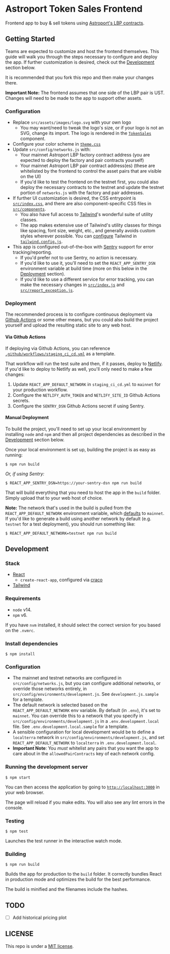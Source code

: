 # Astroport Token Sales Frontend
Frontend app to buy & sell tokens using [Astroport's LBP contracts](https://github.com/astroport-fi/astroport-lbp/).

## Getting Started
Teams are expected to customize and host the frontend themselves.
This guide will walk you through the steps necessary to configure and deploy the app.
If further customization is desired, check out the [Development](#Development) section below.

It is recommended that you fork this repo and then make your changes there. 

**Important Note:** The frontend assumes that one side of the LBP pair is UST. Changes will need to be made to the app to support other assets. 

### Configuration
- Replace `src/assets/images/logo.svg` with your own logo
  - You may want/need to tweak the logo's size, or if your logo is not an SVG, change its import. The logo is rendered in the [`TokenSales`](src/components/token_sales.js) component.
- Configure your color scheme in [`theme.css`](src/theme.css)
- Update `src/config/networks.js` with:
  - Your mainnet Astroport LBP factory contract address (you are expected to deploy the factory and pair contracts yourself)
  - Your mainnet Astroport LBP pair contract address(es) (these are whitelisted by the frontend to control the asset pairs that are visible on the UI)
  - If you'd like to test the frontend on the testnet first, you could also deploy the necessary contracts to the testnet and update the testnet portion of `networks.js` with the factory and pair addresses. 
- If further UI customization is desired, the CSS entrypoint is [`src/index.css`](src/index.css), and there are also component-specific CSS files in [`src/components`](src/components).
  - You also have full access to [Tailwind](https://tailwindcss.com/)'s wonderful suite of utility classes.
  - The app makes extensive use of Tailwind's utility classes for things like spacing, font size, weight, etc., and generally avoids custom styles wherever possible.
    You can [configure](https://tailwindcss.com/docs/configuration) Tailwind in [`tailwind.config.js`](tailwind.config.js).
- This app is configured out-of-the-box with [Sentry](https://sentry.io) support for error tracking/reporting.
  - If you'd prefer not to use Sentry, no action is necessary.
  - If you'd like to use it, you'll need to set the `REACT_APP_SENTRY_DSN` environment variable at build time (more on this below in the [Deployment](#deployment) section).
  - If you'd like to use a different service for error tracking, you can make the necessary changes in [`src/index.js`](src/index.js) and [`src/report_exception.js`](src/report_exception.js).

### Deployment
The recommended process is to configure continuous deployment via [Github Actions](https://github.com/features/actions) or some other means, but you could also build the project yourself and upload the resulting static site to any web host.

#### Via Github Actions
If deploying via Github Actions, you can reference [`.github/workflows/staging_ci_cd.yml`](.github/workflows/staging_ci_cd.yml) as a template.

That workflow will run the test suite and then, if it passes, deploy to [Netlify](https://www.netlify.com/). If you'd like to deploy to Netlify as well, you'll only need to make a few changes:
1. Update `REACT_APP_DEFAULT_NETWORK` in `staging_ci_cd.yml` to `mainnet` for your production workflow.
2. Configure the `NETLIFY_AUTH_TOKEN` and `NETLIFY_SITE_ID` Github Actions secrets.
3. Configure the `SENTRY_DSN` Github Actions secret if using Sentry.

#### Manual Deployment
To build the project, you'll need to set up your local environment by installing `node` and `npm` and then all project dependencies as described in the [Development](#Development) section below.

Once your local environment is set up, building the project is as easy as running:

```console
$ npm run build
```

_Or, if using Sentry:_

```console
$ REACT_APP_SENTRY_DSN=https://your-sentry-dsn npm run build
```

That will build everything that you need to host the app in the `build` folder. Simply upload that to your web host of choice.

**Note:** The network that's used in the build is pulled from the `REACT_APP_DEFAULT_NETWORK` environment variable, which [defaults](.env) to `mainnet`.
If you'd like to generate a build using another network by default (e.g. `testnet` for a test deployment), you should run something like:

```console
$ REACT_APP_DEFAULT_NETWORK=testnet npm run build
```

## Development

### Stack
- [React](https://reactjs.org/)
  - `create-react-app`, configured via [craco](https://github.com/gsoft-inc/craco)
- [Tailwind](https://tailwindcss.com/)

### Requirements

- `node` v14.
- `npm` v6.

If you have `nvm` installed, it should select the correct version for you based on the `.nvmrc`.

### Install dependencies

```console
$ npm install
```

### Configuration

- The mainnet and testnet networks are configured in `src/config/networks.js`,
  but you can configure additional networks, or override those networks entirely,
  in `src/config/environments/development.js`. See `development.js.sample` for a template.
- The default network is selected based on the `REACT_APP_DEFAULT_NETWORK` env variable.
  By default (in `.env`), it's set to `mainnet`. You can override this to a network
  that you specify in `src/config/environments/development.js` in a `.env.development.local`
  file. See `.env.development.local.sample` for a template.
- A sensible configuration for local development would be to define a `localterra` network in `src/config/environments/development.js`,
  and set `REACT_APP_DEFAULT_NETWORK` to `localterra` in `.env.development.local`.
- **Important Note**: You *must* whitelist any pairs that you want the app to care about in the `allowedPairContracts` key of each network config.

### Running the development server

```console
$ npm start
```

You can then access the application by going to [`http://localhost:3000`](http://localhost:3000) in your web browser.

The page will reload if you make edits. You will also see any lint errors in the console.

### Testing

```console
$ npm test
```

Launches the test runner in the interactive watch mode.

### Building

```console
$ npm run build
```

Builds the app for production to the `build` folder.
It correctly bundles React in production mode and optimizes the build for the best performance.

The build is minified and the filenames include the hashes.

## TODO
- [ ] Add historical pricing plot

## LICENSE

This repo is under a [MIT license](https://github.com/astroport-fi/astroport-lbp-frontend/blob/master/LICENSE).

